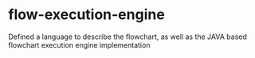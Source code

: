 # flow-execution-engine
Defined a language to describe the flowchart, as well as the JAVA based flowchart execution engine implementation 

